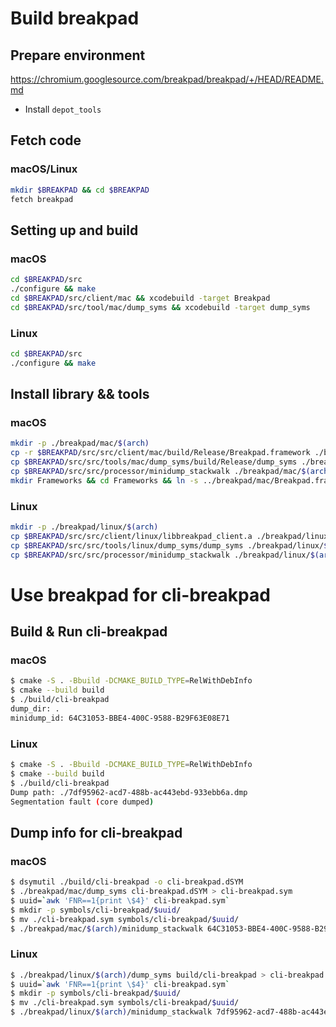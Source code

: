 # Build breakpad

## Prepare environment

https://chromium.googlesource.com/breakpad/breakpad/+/HEAD/README.md

- Install `depot_tools`

## Fetch code

### macOS/Linux

```sh
mkdir $BREAKPAD && cd $BREAKPAD
fetch breakpad
```

## Setting up and build

### macOS

```sh
cd $BREAKPAD/src
./configure && make
cd $BREAKPAD/src/client/mac && xcodebuild -target Breakpad
cd $BREAKPAD/src/tool/mac/dump_syms && xcodebuild -target dump_syms
```

### Linux

```sh
cd $BREAKPAD/src
./configure && make
```

## Install library && tools

### macOS

```sh
mkdir -p ./breakpad/mac/$(arch)
cp -r $BREAKPAD/src/src/client/mac/build/Release/Breakpad.framework ./breakpad/mac/
cp $BREAKPAD/src/src/tools/mac/dump_syms/build/Release/dump_syms ./breakpad/mac/
cp $BREAKPAD/src/src/processor/minidump_stackwalk ./breakpad/mac/$(arch)
mkdir Frameworks && cd Frameworks && ln -s ../breakpad/mac/Breakpad.framework .
```

### Linux

```sh
mkdir -p ./breakpad/linux/$(arch)
cp $BREAKPAD/src/src/client/linux/libbreakpad_client.a ./breakpad/linux/$(arch)
cp $BREAKPAD/src/src/tools/linux/dump_syms/dump_syms ./breakpad/linux/$(arch)
cp $BREAKPAD/src/src/processor/minidump_stackwalk ./breakpad/linux/$(arch)
```

# Use breakpad for cli-breakpad

## Build & Run cli-breakpad

### macOS

```sh
$ cmake -S . -Bbuild -DCMAKE_BUILD_TYPE=RelWithDebInfo
$ cmake --build build
$ ./build/cli-breakpad
dump_dir: .
minidump_id: 64C31053-BBE4-400C-9588-B29F63E08E71
```

### Linux

```sh
$ cmake -S . -Bbuild -DCMAKE_BUILD_TYPE=RelWithDebInfo
$ cmake --build build
$ ./build/cli-breakpad
Dump path: ./7df95962-acd7-488b-ac443ebd-933ebb6a.dmp
Segmentation fault (core dumped)
```

## Dump info for cli-breakpad

### macOS

```sh
$ dsymutil ./build/cli-breakpad -o cli-breakpad.dSYM
$ ./breakpad/mac/dump_syms cli-breakpad.dSYM > cli-breakpad.sym
$ uuid=`awk 'FNR==1{print \$4}' cli-breakpad.sym`
$ mkdir -p symbols/cli-breakpad/$uuid/
$ mv ./cli-breakpad.sym symbols/cli-breakpad/$uuid/
$ ./breakpad/mac/$(arch)/minidump_stackwalk 64C31053-BBE4-400C-9588-B29F63E08E71.dmp symbols > cli-breakpad.log
```

### Linux

```sh
$ ./breakpad/linux/$(arch)/dump_syms build/cli-breakpad > cli-breakpad.sym
$ uuid=`awk 'FNR==1{print \$4}' cli-breakpad.sym`
$ mkdir -p symbols/cli-breakpad/$uuid/
$ mv ./cli-breakpad.sym symbols/cli-breakpad/$uuid/
$ ./breakpad/linux/$(arch)/minidump_stackwalk 7df95962-acd7-488b-ac443ebd-933ebb6a.dmp symbols > cli-breakpad.log
```